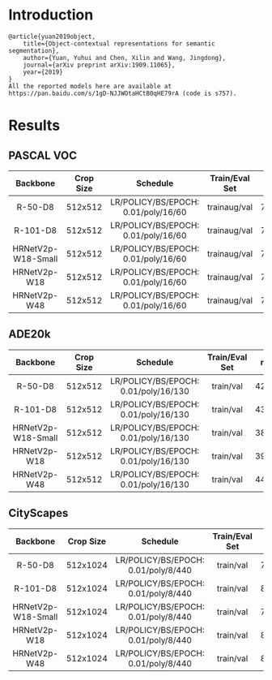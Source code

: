 # Introduction
```
@article{yuan2019object,
    title={Object-contextual representations for semantic segmentation},
    author={Yuan, Yuhui and Chen, Xilin and Wang, Jingdong},
    journal={arXiv preprint arXiv:1909.11065},
    year={2019}
}
All the reported models here are available at https://pan.baidu.com/s/1gD-NJJWOtaHCtB0qHE79rA (code is s757).
```


# Results

## PASCAL VOC
| Backbone           | Crop Size  | Schedule                             | Train/Eval Set  | mIoU   | Download                 |
| :-:                | :-:        | :-:                                  | :-:             | :-:    | :-:                      |
| R-50-D8            | 512x512    | LR/POLICY/BS/EPOCH: 0.01/poly/16/60  | trainaug/val    | 76.75% | [model](https://github.com/SegmentationBLWX/modelstore/releases/download/ssseg_ocrnet/ocrnet_resnet50os8_voc_train.pth) &#124; [log](https://github.com/SegmentationBLWX/modelstore/releases/download/ssseg_ocrnet/ocrnet_resnet50os8_voc_train.log) |
| R-101-D8           | 512x512    | LR/POLICY/BS/EPOCH: 0.01/poly/16/60  | trainaug/val    | 78.82% | [model](https://github.com/SegmentationBLWX/modelstore/releases/download/ssseg_ocrnet/ocrnet_resnet101os8_voc_train.pth) &#124; [log](https://github.com/SegmentationBLWX/modelstore/releases/download/ssseg_ocrnet/ocrnet_resnet101os8_voc_train.log) |
| HRNetV2p-W18-Small | 512x512    | LR/POLICY/BS/EPOCH: 0.01/poly/16/60  | trainaug/val    | 72.80% | [model](https://github.com/SegmentationBLWX/modelstore/releases/download/ssseg_ocrnet/ocrnet_hrnetv2w18s_voc_train.pth) &#124; [log](https://github.com/SegmentationBLWX/modelstore/releases/download/ssseg_ocrnet/ocrnet_hrnetv2w18s_voc_train.log) |
| HRNetV2p-W18       | 512x512    | LR/POLICY/BS/EPOCH: 0.01/poly/16/60  | trainaug/val    | 75.80% | [model](https://github.com/SegmentationBLWX/modelstore/releases/download/ssseg_ocrnet/ocrnet_hrnetv2w18_voc_train.pth) &#124; [log](https://github.com/SegmentationBLWX/modelstore/releases/download/ssseg_ocrnet/ocrnet_hrnetv2w18_voc_train.log) |
| HRNetV2p-W48       | 512x512    | LR/POLICY/BS/EPOCH: 0.01/poly/16/60  | trainaug/val    | 77.60% | [model](https://github.com/SegmentationBLWX/modelstore/releases/download/ssseg_ocrnet/ocrnet_hrnetv2w48_voc_train.pth) &#124; [log](https://github.com/SegmentationBLWX/modelstore/releases/download/ssseg_ocrnet/ocrnet_hrnetv2w48_voc_train.log) |

## ADE20k
| Backbone           | Crop Size  | Schedule                             | Train/Eval Set  | mIoU   | Download                 |
| :-:                | :-:        | :-:                                  | :-:             | :-:    | :-:                      |
| R-50-D8            | 512x512    | LR/POLICY/BS/EPOCH: 0.01/poly/16/130 | train/val       | 42.47% | [model](https://github.com/SegmentationBLWX/modelstore/releases/download/ssseg_ocrnet/ocrnet_resnet50os8_ade20k_train.pth) &#124; [log](https://github.com/SegmentationBLWX/modelstore/releases/download/ssseg_ocrnet/ocrnet_resnet50os8_ade20k_train.log) |
| R-101-D8           | 512x512    | LR/POLICY/BS/EPOCH: 0.01/poly/16/130 | train/val       | 43.99% | [model](https://github.com/SegmentationBLWX/modelstore/releases/download/ssseg_ocrnet/ocrnet_resnet101os8_ade20k_train.pth) &#124; [log](https://github.com/SegmentationBLWX/modelstore/releases/download/ssseg_ocrnet/ocrnet_resnet101os8_ade20k_train.log) |
| HRNetV2p-W18-Small | 512x512    | LR/POLICY/BS/EPOCH: 0.01/poly/16/130 | train/val       | 38.04% | [model](https://github.com/SegmentationBLWX/modelstore/releases/download/ssseg_ocrnet/ocrnet_hrnetv2w18s_ade20k_train.pth) &#124; [log](https://github.com/SegmentationBLWX/modelstore/releases/download/ssseg_ocrnet/ocrnet_hrnetv2w18s_ade20k_train.log) |
| HRNetV2p-W18       | 512x512    | LR/POLICY/BS/EPOCH: 0.01/poly/16/130 | train/val       | 39.85% | [model](https://github.com/SegmentationBLWX/modelstore/releases/download/ssseg_ocrnet/ocrnet_hrnetv2w18_ade20k_train.pth) &#124; [log](https://github.com/SegmentationBLWX/modelstore/releases/download/ssseg_ocrnet/ocrnet_hrnetv2w18_ade20k_train.log) |
| HRNetV2p-W48       | 512x512    | LR/POLICY/BS/EPOCH: 0.01/poly/16/130 | train/val       | 44.03% | [model](https://github.com/SegmentationBLWX/modelstore/releases/download/ssseg_ocrnet/ocrnet_hrnetv2w48_ade20k_train.pth) &#124; [log](https://github.com/SegmentationBLWX/modelstore/releases/download/ssseg_ocrnet/ocrnet_hrnetv2w48_ade20k_train.log) |

## CityScapes
| Backbone           | Crop Size  | Schedule                             | Train/Eval Set  | mIoU   | Download                 |
| :-:                | :-:        | :-:                                  | :-:             | :-:    | :-:                      |
| R-50-D8            | 512x1024   | LR/POLICY/BS/EPOCH: 0.01/poly/8/440  | train/val       | 79.40% | [model](https://github.com/SegmentationBLWX/modelstore/releases/download/ssseg_ocrnet/ocrnet_resnet50os8_cityscapes_train.pth) &#124; [log](https://github.com/SegmentationBLWX/modelstore/releases/download/ssseg_ocrnet/ocrnet_resnet50os8_cityscapes_train.log) |
| R-101-D8           | 512x1024   | LR/POLICY/BS/EPOCH: 0.01/poly/8/440  | train/val       | 80.61% | [model](https://github.com/SegmentationBLWX/modelstore/releases/download/ssseg_ocrnet/ocrnet_resnet101os8_cityscapes_train.pth) &#124; [log](https://github.com/SegmentationBLWX/modelstore/releases/download/ssseg_ocrnet/ocrnet_resnet101os8_cityscapes_train.log) |
| HRNetV2p-W18-Small | 512x1024   | LR/POLICY/BS/EPOCH: 0.01/poly/8/440  | train/val       | 79.30% | [model](https://github.com/SegmentationBLWX/modelstore/releases/download/ssseg_ocrnet/ocrnet_hrnetv2w18s_cityscapes_train.pth) &#124; [log](https://github.com/SegmentationBLWX/modelstore/releases/download/ssseg_ocrnet/ocrnet_hrnetv2w18s_cityscapes_train.log) |
| HRNetV2p-W18       | 512x1024   | LR/POLICY/BS/EPOCH: 0.01/poly/8/440  | train/val       | 80.58% | [model](https://github.com/SegmentationBLWX/modelstore/releases/download/ssseg_ocrnet/ocrnet_hrnetv2w18_cityscapes_train.pth) &#124; [log](https://github.com/SegmentationBLWX/modelstore/releases/download/ssseg_ocrnet/ocrnet_hrnetv2w18_cityscapes_train.log) |
| HRNetV2p-W48       | 512x1024   | LR/POLICY/BS/EPOCH: 0.01/poly/8/440  | train/val       | 81.44% | [model](https://github.com/SegmentationBLWX/modelstore/releases/download/ssseg_ocrnet/ocrnet_hrnetv2w48_cityscapes_train.pth) &#124; [log](https://github.com/SegmentationBLWX/modelstore/releases/download/ssseg_ocrnet/ocrnet_hrnetv2w48_cityscapes_train.log) |